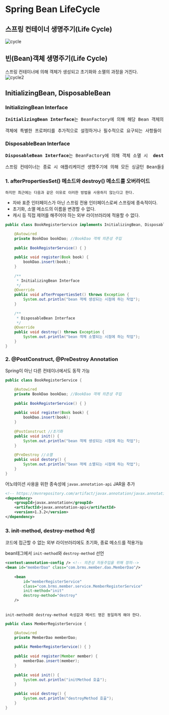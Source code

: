# Spring Bean LifeCycle

## 스프링 컨테이너 생명주기(Life Cycle)
![cycle](https://github.com/RyuKyeongWoo/TIL/blob/main/Spring/img/SpringLifeCycle.PNG)
## 빈(Bean)객체 생명주기(Life Cycle)
스프링 컨테이너에 의해 객체가 생성되고 초기화와 소멸의 과정을 거친다.<br/>
![cycle2](https://github.com/RyuKyeongWoo/TIL/blob/main/Spring/img/SpringLifeCycle2.PNG)

## InitializingBean, DisposableBean 
### InitializingBean Interface
<pre>
<b>InitializingBean Interface</b>는 BeanFactory에 의해 해당 Bean 객체의 프로퍼티가 모두 설정된 후 단 한 번만 반응(react), 즉 <b>afterPropertiesSet()</b> 콜백 메서드를 호출한다.

객체에 특별한 프로퍼티를 추가적으로 설정하거나 필수적으로 요구되는 사항들이 모두 충족되었는지 검사하는 등 목적으로 사용된다.
</pre>
### DisposableBean Interface
<pre>
<b>DisposableBean Interface</b>는 BeanFactory에 의해 객체 소멸 시  <b>destroy()</b> 콜백 메서드를 호출한다. 어떤 자원을 해제할 필요가 있는 Bean 객체들이 구현하는 인터페이스다.

스프링 컨테이너는 종료 시 애플리케이션 생명주기에 의해 모든 싱글턴 Bean들을 폐기(dispose)할 때 사용한다.
</pre>
### 1. afterPropertiesSet() 메소드와 destroy() 메소드를 오버라이드
`하지만 최근에는 다음과 같은 이유로 이러한 방법을 사용하지 않는다고 한다.`
* 자바 표준 인터페이스가 아닌 스프링 전용 인터페이스로써 스프링에 종속적이다.
* 초기화, 소멸 메소드의 이름을 변경할 수 없다.
* 캐시 등 직접 제어를 해주어야 하는 외부 라이브러리에 적용할 수 없다.

```java
public class BookRegisterService implements InitializingBean, DisposableBean{

	@Autowired
	private BookDao bookDao; //BookDao 객체 의존성 주입
	
	public BookRegisterService() { }
	
	public void register(Book book) {
		bookDao.insert(book);
	}
	
	/**
	 * InitializingBean Interface
	 */
	@Override
	public void afterPropertiesSet() throws Exception {
		System.out.println("bean 객체 생성되는 시점에 하는 작업");
	}
	
	/**
	 * DisposableBean Interface
	 */
	@Override
	public void destroy() throws Exception {
		System.out.println("bean 객체 소멸되는 시점에 하는 작업");	
	}
}
```
### 2. @PostConstruct, @PreDestroy Annotation 
Spring이 아닌 다른 컨테이너에서도 동작 가능

```java
public class BookRegisterService {

	@Autowired
	private BookDao bookDao; //BookDao 객체 의존성 주입
	
	public BookRegisterService() { }
	
	public void register(Book book) {
		bookDao.insert(book);
	}
	
	@PostConstruct //초기화
	public void init() {
		System.out.println("bean 객체 생성되는 시점에 하는 작업");
	}
	
	@PreDestroy //소멸
	public void destory() {
		System.out.println("bean 객체 소멸되는 시점에 하는 작업");
	}
}
```
어노테이션 사용을 위한 종속성에 `javax.annotation-api` JAR을 추가
```xml
<!-- https://mvnrepository.com/artifact/javax.annotation/javax.annotation-api -->
<dependency>
    <groupId>javax.annotation</groupId>
    <artifactId>javax.annotation-api</artifactId>
    <version>1.3.2</version>
</dependency>
```

### 3. init-method, destroy-method 속성
코드에 접근할 수 없는 외부 라이브러리에도 초기화, 종료 메소드를 적용가능

bean테그에서 `init-method`와 `destroy-method` 선언
```xml
<context:annotation-config /> <!-- 의존성 자동주입을 위해 정의-->
<bean id="memberDao" class="com.brms.member.dao.MemberDao"/>
	
	<bean 
		id="memberRegisterService" 
		class="com.brms.member.service.MemberRegisterService"
		init-method="init" 
		destroy-method="destroy"
	/>
    
```
`init-method와 destroy-method 속성값과 메서드 명은 동일하게 해야 한다.`
```java
public class MemberRegisterService {

	@Autowired
	private MemberDao memberDao;
	
	public MemberRegisterService() { }
	
	public void register(Member member) {
		memberDao.insert(member);
	}
	
	public void init() {
		System.out.println("initMethod 호출");
	}
	
	public void destroy() {
		System.out.println("destroyMethod 호출");
	}
}
```
